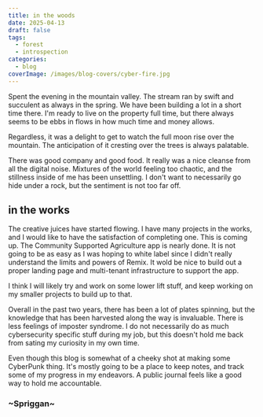 ```yaml
---
title: in the woods
date: 2025-04-13
draft: false
tags:
  - forest
  - introspection
categories:
  - blog
coverImage: /images/blog-covers/cyber-fire.jpg
---
```


Spent the evening in the mountain valley. The stream ran by swift and succulent as always in the spring. We have been building a lot in a short time there. I'm ready to live on the property full time, but there always seems to be ebbs in flows in how much time and money allows. 

Regardless, it was a delight to get to watch the full moon rise over the mountain. The anticipation of it cresting over the trees is always palatable. 

There was good company and good food. It really was a nice cleanse from all the digital noise. Mixtures of the world feeling too chaotic, and the stillness inside of me has been unsettling. I don't want to necessarily go hide under a rock, but the sentiment is not too far off. 

## in the works

The creative juices have started flowing. I have many projects in the works, and I would like to have the satisfaction of completing one. This is coming up. The Community Supported Agriculture app is nearly done. It is not going to be as easy as I was hoping to white label since I didn't really understand the limits and powers of Remix. It wold be nice to build out a proper landing page and multi-tenant infrastructure to support the app. 

I think I will likely try and work on some lower lift stuff, and keep working on my smaller projects to build up to that. 

Overall in the past two years, there has been a lot of plates spinning, but the knowledge that has been harvested along the way is invaluable. There is less feelings of imposter syndrome. I do not necessarily do as much cybersecurity specific stuff during my job, but this doesn't hold me back from sating my curiosity in my own time. 

Even though this blog is somewhat of a cheeky shot at making some CyberPunk thing. It's mostly going to be a place to keep notes, and track some of my progress in my endeavors. A public journal feels like a good way to hold me accountable.

### ~Spriggan~